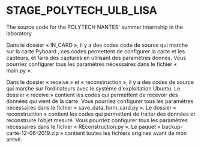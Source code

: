 # STAGE_POLYTECH_ULB_LISA
The source code for the POLYTECH NANTES' summer internship in the laboratory

Dans le dossier « IN_CARD », il y a des codes code de source qui marche sur la carte Pyboard , ces codes permettent de configurer la carte et les capteurs, et faire des captures en utilisant des paramètres donnés. Vous pourriez configurer tous les paramètres nécessaires dans le fichier « main.py ».

Dans le dossier « receive » et « reconstruction », il y a des codes de source qui marche sur l’ordinateurs avec le système d'exploitation Ubuntu. 
Le dossier « receive » contient les codes qui permettent de recevoir des données qui vient de la carte. Vous pourriez configurer tous les paramètres nécessaires dans le fichier « save_data_form_card.py ».
Le dossier « reconstruction » contient les codes qui permettent de traiter des données et reconstruire l’objet mesuré. Vous pourriez configurer tous les paramètres nécessaires dans le fichier « REconstruction.py ».
Le paquet « backup-carte-12-06-2019.zip » contient toutes les fichiers origines avant de mon arrivé.

